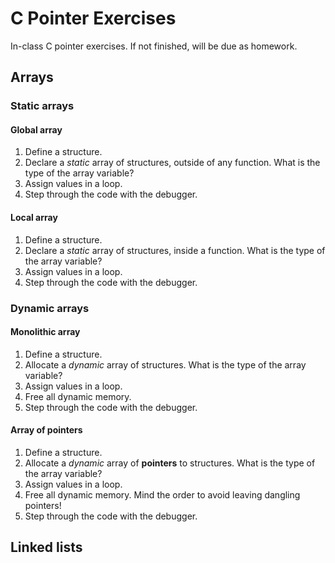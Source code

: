# C Pointer Exercises

In-class C pointer exercises. If not finished, will be due as homework.

## Arrays

### Static arrays

#### Global array
1. Define a structure.
2. Declare a *static* array of structures, outside of any function. What is the type of the array variable?
3. Assign values in a loop.
4. Step through the code with the debugger.

#### Local array
1. Define a structure.
2. Declare a *static* array of structures, inside a function. What is the type of the array variable?
3. Assign values in a loop.
4. Step through the code with the debugger.

### Dynamic arrays

#### Monolithic array
1. Define a structure.
2. Allocate a *dynamic* array of structures. What is the type of the array variable?
3. Assign values in a loop.
4. Free all dynamic memory.
5. Step through the code with the debugger.

#### Array of pointers
1. Define a structure.
2. Allocate a *dynamic* array of **pointers** to structures. What is the type of the array variable?
3. Assign values in a loop.
4. Free all dynamic memory. Mind the order to avoid leaving dangling pointers!
5. Step through the code with the debugger.

## Linked lists